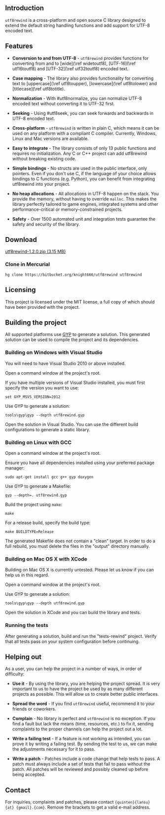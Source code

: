 ## Introduction ##

`utf8rewind` is a cross-platform and open source C library designed to extend the default string handling functions and add support for UTF-8 encoded text.

## Features

* **Conversion to and from UTF-8** - `utf8rewind` provides functions for converting from and to [wide](\ref widetoutf8), [UTF-16](\ref utf16toutf8) and [UTF-32](\ref utf32toutf8) encoded text.

* **Case mapping** - The library also provides functionality for converting text to [uppercase](\ref utf8toupper), [lowercase](\ref utf8tolower) and [titlecase](\ref utf8totitle).

* **Normalization** - With #utf8normalize, you can normalize UTF-8 encoded text without converting it to UTF-32 first.

* **Seeking** - Using #utf8seek, you can seek forwards and backwards in UTF-8 encoded text.

* **Cross-platform** - `utf8rewind` is written in plain C, which means it can be used on any platform with a compliant C compiler. Currently, Windows, Linux and Mac versions are available.

* **Easy to integrate** - The library consists of only 13 public functions and requires no initialization. Any C or C++ project can add utf8rewind without breaking existing code.

* **Simple bindings** - No structs are used in the public interface, only pointers. Even if you don't use C, if the language of your choice allows bindings to C functions (e.g. Python), you can benefit from integrating utf8rewind into your project.

* **No heap allocations** - All allocations in UTF-8 happen on the stack. You provide the memory, without having to override `malloc`. This makes the library perfectly tailored to game engines, integrated systems and other performance-critical or memory-constrained projects.

* **Safety** - Over 1500 automated unit and integration tests guarantee the safety and security of the library.

## Download

[utf8rewind-1.2.0.zip (3.15 MB)](https://bitbucket.org/knight666/utf8rewind/downloads/utf8rewind-1.2.0.zip)

### Clone in Mercurial

    hg clone https://bitbucket.org/knight666/utf8rewind utf8rewind

## Licensing ##

This project is licensed under the MIT license, a full copy of which should have been provided with the project.

## Building the project ##

All supported platforms use [GYP](http://code.google.com/p/gyp/) to generate a solution. This generated solution can be used to compile the project and its dependencies.

### Building on Windows with Visual Studio ###

You will need to have Visual Studio 2010 or above installed.

Open a command window at the project's root.

If you have multiple versions of Visual Studio installed, you must first specify the version you want to use:

	set GYP_MSVS_VERSION=2012

Use GYP to generate a solution:

	tools\gyp\gyp --depth utf8rewind.gyp

Open the solution in Visual Studio. You can use the different build configurations to generate a static library.

### Building on Linux with GCC ###

Open a command window at the project's root.

Ensure you have all dependencies installed using your preferred package manager:

	sudo apt-get install gcc g++ gyp doxygen

Use GYP to generate a Makefile:

	gyp --depth=. utf8rewind.gyp

Build the project using `make`:

	make

For a release build, specify the build type:

	make BUILDTYPE=Release

The generated Makefile does not contain a "clean" target. In order to do a full rebuild, you must delete the files in the "output" directory manually.

### Building on Mac OS X with XCode ###

Building on Mac OS X is currently untested. Please let us know if you can help us in this regard.

Open a command window at the project's root.

Use GYP to generate a solution:

	tools\gyp\gyp --depth utf8rewind.gyp

Open the solution in XCode and you can build the library and tests.

### Running the tests ###

After generating a solution, build and run the "tests-rewind" project. Verify that all tests pass on your system configuration before continuing.

## Helping out ##

As a user, you can help the project in a number of ways, in order of difficulty:

* **Use it** - By using the library, you are helping the project spread. It is very important to us to have the project be used by as many different projects as possible. This will allow us to create better public interfaces.

* **Spread the word** - If you find `utf8rewind` useful, recommend it to your friends or coworkers.

* **Complain** - No library is perfect and `utf8rewind` is no exception. If you find a fault but lack the means (time, resources, etc.) to fix it, sending complaints to the proper channels can help the project out a lot.

* **Write a failing test** - If a feature is not working as intended, you can prove it by writing a failing test. By sending the test to us, we can make the adjustments necessary for it to pass.

* **Write a patch** - Patches include a code change that help tests to pass. A patch must always include a set of tests that fail to pass without the patch. All patches will be reviewed and possibly cleaned up before being accepted.

## Contact ##

For inquiries, complaints and patches, please contact `{quinten}{lansu} {at} {gmail}.{com}`. Remove the brackets to get a valid e-mail address.